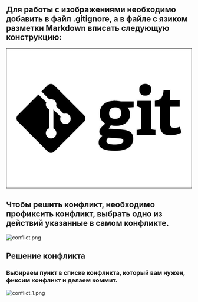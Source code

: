 

## Для работы с изображениями необходимо добавить в файл .gitignore, а в файле с язиком разметки Markdown вписать следующую конструкцию:
![gitlogo.jpeg](gitlogo.jpeg)

## Чтобы решить конфликт, необходимо профиксить конфликт, выбрать одно из действий указанные в самом конфликте.

![conflict.png](conflict.png)

## Решение конфликта

### Выбираем пункт в списке конфликта, который вам нужен, фиксим конфликт и делаем коммит.

![conflict_1.png](conflict_1.png)
